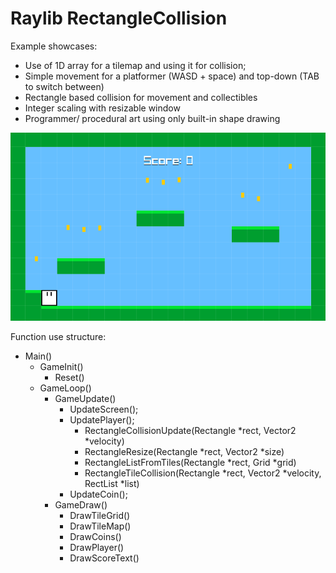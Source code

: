 # Raylib RectangleCollision
Example showcases:
  * Use of 1D array for a tilemap and using it for collision;
  * Simple movement for a platformer (WASD + space) and top-down (TAB to switch between)
  * Rectangle based collision for movement and collectibles
  * Integer scaling with resizable window
  * Programmer/ procedural art using only built-in shape drawing

![](https://raw.githubusercontent.com/nezvers/Raylib_RectangleCollision/main/Preview.gif)

Function use structure:    
* Main()
  * GameInit()
    * Reset()
  * GameLoop()
    * GameUpdate()
      * UpdateScreen();
      * UpdatePlayer();
        * RectangleCollisionUpdate(Rectangle *rect, Vector2 *velocity)
        * RectangleResize(Rectangle *rect, Vector2 *size)
        * RectangleListFromTiles(Rectangle *rect, Grid *grid)
        * RectangleTileCollision(Rectangle *rect, Vector2 *velocity, RectList *list)
      * UpdateCoin();
    * GameDraw()
      * DrawTileGrid()
      * DrawTileMap()
      * DrawCoins()
      * DrawPlayer()
      * DrawScoreText()
